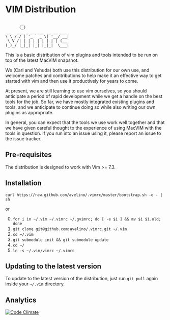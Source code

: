 # VIM Distribution

           _                    
          (_)                   
    __   ___ _ __ ___  _ __ ___ 
    \ \ / / | '_ ` _ \| '__/ __|
     \ V /| | | | | | | | | (__ 
    (_)_/ |_|_| |_| |_|_|  \___|
    


This is a basic distribution of vim plugins and tools intended to be run
on top of the latest MacVIM snapshot.

We (Carl and Yehuda) both use this distribution for our own use, and
welcome patches and contributions to help make it an effective way to
get started with vim and then use it productively for years to come.

At present, we are still learning to use vim ourselves, so you should
anticipate a period of rapid development while we get a handle on the
best tools for the job. So far, we have mostly integrated existing
plugins and tools, and we anticipate to continue doing so while also
writing our own plugins as appropriate.

In general, you can expect that the tools we use work well together and
that we have given careful thought to the experience of using MacVIM
with the tools in question. If you run into an issue using it, please
report an issue to the issue tracker.


## Pre-requisites

The distribution is designed to work with Vim >= 7.3.


## Installation

  `curl https://raw.github.com/avelino/.vimrc/master/bootstrap.sh -o - | sh`

or

0. `for i in ~/.vim ~/.vimrc ~/.gvimrc; do [ -e $i ] && mv $i $i.old;
    done`
1. `git clone git@github.com:avelino/.vimrc.git ~/.vim`
2. `cd ~/.vim`
3. `git submodule init && git submodule update`
4. `cd ~/`
5. `ln -s ~/.vim/vimrc ~/.vimrc`


## Updating to the latest version

To update to the latest version of the distribution, just run `git pull`
again inside your `~/.vim` directory.


## Analytics

[![Code Climate](https://codeclimate.com/badge.png)](https://codeclimate.com/github/avelino/.vimrc)
